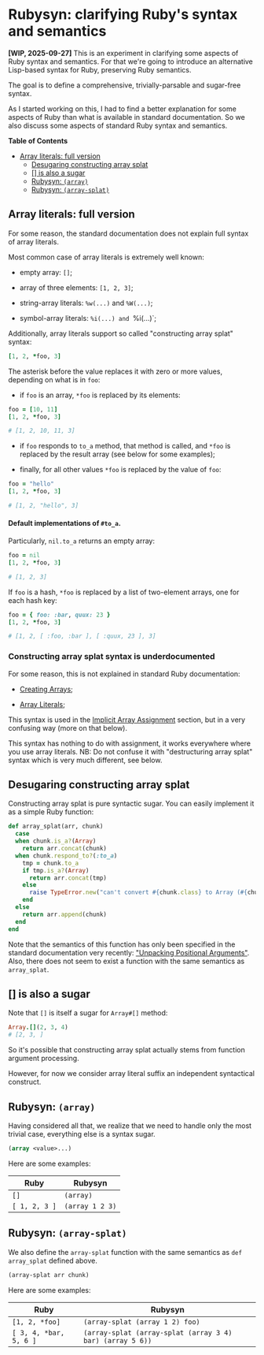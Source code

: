 # Rubysyn: clarifying Ruby's syntax and semantics

**[WIP, 2025-09-27]** This is an experiment in clarifying some aspects
of Ruby syntax and semantics.  For that we're going to introduce an
alternative Lisp-based syntax for Ruby, preserving Ruby semantics.

The goal is to define a comprehensive, trivially-parsable and
sugar-free syntax.

As I started working on this, I had to find a better explanation for
some aspects of Ruby than what is available in standard documentation.
So we also discuss some aspects of standard Ruby syntax and semantics.

<!-- markdown-toc start - Don't edit this section. Run M-x markdown-toc-refresh-toc -->
**Table of Contents**

- [Array literals: full version](#array-literals-full-version)
  - [Desugaring constructing array splat](#desugaring-constructing-array-splat)
  - [\[\] is also a sugar](#-is-also-a-sugar)
  - [Rubysyn: `(array)`](#rubysyn-array)
  - [Rubysyn: `(array-splat)`](#rubysyn-array-splat)

<!-- markdown-toc end -->


## Array literals: full version

For some reason, the standard documentation does not explain full
syntax of array literals.

Most common case of array literals is extremely well known:

* empty array: `[]`;

* array of three elements: `[1, 2, 3]`;

* string-array literals: `%w(...)` and `%W(...)`;

* symbol-array literals: `%i(...) and `%i(...)`;

Additionally, array literals support so called "constructing array
splat" syntax:

````ruby
[1, 2, *foo, 3]
````

The asterisk before the value replaces it with zero or more values,
depending on what is in `foo`:

* if `foo` is an array, `*foo` is replaced by its elements:

```ruby
foo = [10, 11]
[1, 2, *foo, 3]

# [1, 2, 10, 11, 3]

```

* if `foo` responds to `to_a` method, that method is called, and
  `*foo` is replaced by the result array (see below for some
  examples);

* finally, for all other values `*foo` is replaced by the value of
`foo`:

```ruby
foo = "hello"
[1, 2, *foo, 3]

# [1, 2, "hello", 3]

```

#### Default implementations of `#to_a`.

Particularly, `nil.to_a` returns an empty array:

```ruby
foo = nil
[1, 2, *foo, 3]

# [1, 2, 3]
```

If `foo` is a hash, `*foo` is replaced by a list of two-element
arrays, one for each hash key:

```ruby
foo = { foo: :bar, quux: 23 }
[1, 2, *foo, 3]

# [1, 2, [ :foo, :bar ], [ :quux, 23 ], 3]

```

### Constructing array splat syntax is underdocumented

For some reason, this is not explained in standard Ruby documentation:

* [Creating Arrays](https://docs.ruby-lang.org/en/3.4/Array.html#class-Array-label-Creating+Arrays);

* [Array Literals](https://docs.ruby-lang.org/en/3.4/syntax/literals_rdoc.html#label-Array+Literals);

This syntax is used in the
[Implicit Array Assignment](https://docs.ruby-lang.org/en/3.4/syntax/assignment_rdoc.html#label-Implicit+Array+Assignment)
section, but in a very confusing way (more on that below).

This syntax has nothing to do with assignment, it works everywhere
where you use array literals.  NB: Do not confuse it with
"destructuring array splat" syntax which is very much different, see
below.

## Desugaring constructing array splat

Constructing array splat is pure syntactic sugar.  You can easily
implement it as a simple Ruby function:

```ruby
def array_splat(arr, chunk)
  case
  when chunk.is_a?(Array)
    return arr.concat(chunk)
  when chunk.respond_to?(:to_a)
    tmp = chunk.to_a
    if tmp.is_a?(Array)
      return arr.concat(tmp)
    else
      raise TypeError.new("can't convert #{chunk.class} to Array (#{chunk.class}#to_a gives #{tmp.class}) (TypeError)")
    end
  else
    return arr.append(chunk)
  end
end
```

Note that the semantics of this function has only been specified in
the standard documentation very recently:
["Unpacking Positional Arguments"](https://docs.ruby-lang.org/en/master/syntax/calling_methods_rdoc.html#label-Unpacking+Positional+Arguments).
Also, there does not seem to exist a function with the same semantics
as `array_splat`.

## [] is also a sugar

Note that `[]` is itself a sugar for `Array#[]` method:

```ruby
Array.[](2, 3, 4)
# [2, 3, ]
```

So it's possible that constructing array splat actually stems from
function argument processing.

However, for now we consider array literal suffix an independent
syntactical construct.

## Rubysyn: `(array)`

Having considered all that, we realize that we need to handle only the
most trivial case, everything else is a syntax sugar.

```lisp
(array <value>...)

```

Here are some examples:

| Ruby | Rubysyn |
|------|---------|
| `[]` | `(array)` |
|`[ 1, 2, 3 ]` | `(array 1 2 3)` |

## Rubysyn: `(array-splat)`

We also define the `array-splat` function with the same semantics as
`def array_splat` defined above.

```lisp
(array-splat arr chunk)
```

Here are some examples:

| Ruby | Rubysyn |
|------|---------|
| `[1, 2, *foo]` | `(array-splat (array 1 2) foo)` |
|`[ 3, 4, *bar, 5, 6 ]` | `(array-splat (array-splat (array 3 4) bar) (array 5 6))` |

